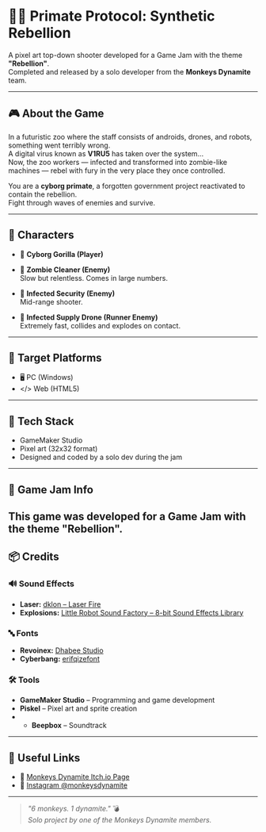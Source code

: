 # 🧠💥 Primate Protocol: Synthetic Rebellion

A pixel art top-down shooter developed for a Game Jam with the theme **"Rebellion"**.  
Completed and released by a solo developer from the **Monkeys Dynamite** team.

---

## 🎮 About the Game

In a futuristic zoo where the staff consists of androids, drones, and robots, something went terribly wrong.  
A digital virus known as **V1RU5** has taken over the system...  
Now, the zoo workers — infected and transformed into zombie-like machines — rebel with fury in the very place they once controlled.

You are a **cyborg primate**, a forgotten government project reactivated to contain the rebellion.  
Fight through waves of enemies and survive.

---

## 🐒 Characters

- 🦍 **Cyborg Gorilla (Player)**  

- 🧹 **Zombie Cleaner (Enemy)**  
  Slow but relentless. Comes in large numbers.

- 🔫 **Infected Security (Enemy)**  
  Mid-range shooter.

- 🚁 **Infected Supply Drone (Runner Enemy)**  
  Extremely fast, collides and explodes on contact.

---

## 🎯 Target Platforms

- 🖥️ PC (Windows)  
- </> Web (HTML5)

---

## 🎨 Tech Stack

- GameMaker Studio  
- Pixel art (32x32 format)  
- Designed and coded by a solo dev during the jam

---

## 🧪 Game Jam Info

This game was developed for a **Game Jam** with the theme **"Rebellion"**.
---

## 📦 Credits

### 🔊 Sound Effects  
- **Laser:** [dklon – Laser Fire](https://opengameart.org/content/laser-fire)  
- **Explosions:** [Little Robot Sound Factory – 8-bit Sound Effects Library](https://opengameart.org/content/8-bit-sound-effects-library)

### 🔤 Fonts  
- **Revoinex:** [Dhabee Studio](https://www.1001fonts.com/revoinex-font.html)  
- **Cyberbang:** [erifqizefont](https://www.fontspace.com/cyberbang-font-f110261)

### 🛠️ Tools  
- **GameMaker Studio** – Programming and game development  
- **Piskel** – Pixel art and sprite creation
- - **Beepbox** – Soundtrack

---

## 📎 Useful Links

- 🔗 [Monkeys Dynamite Itch.io Page](https://monkeys-dynamite.itch.io)  
- 📸 [Instagram @monkeysdynamite](https://www.instagram.com/monkeysdynamite/)

---

> _"6 monkeys. 1 dynamite."_ 💣  
> _Solo project by one of the Monkeys Dynamite members._
